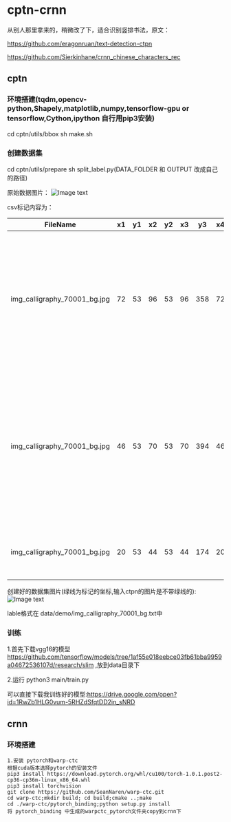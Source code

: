 # cptn-crnn

从别人那里拿来的，稍微改了下，适合识别竖排书法，原文：

https://github.com/eragonruan/text-detection-ctpn

https://github.com/Sierkinhane/crnn_chinese_characters_rec


## cptn

### 环境搭建(tqdm,opencv-python,Shapely,matplotlib,numpy,tensorflow-gpu or tensorflow,Cython,ipython 自行用pip3安装)
 cd cptn/utils/bbox
 sh make.sh

### 创建数据集
 cd cptn/utils/prepare
 sh split_label.py(DATA_FOLDER 和 OUTPUT 改成自己的路径)

 原始数据图片：
 ![Image text](https://github.com/hwwu/cptn-crnn/blob/master/cptn/data/demo/source/img_calligraphy_70001_bg.jpg)
 
 csv标记内容为：
 
  FileName                    | x1| y1| x2| y2| x3| y3| x4| y4| text
  ----------------------------|---|---|---|---|---|---|---|---|------
  img_calligraphy_70001_bg.jpg|72 |53 |96 |53 |96 |358|72 |358|黎沈昨骑托那缝丁聚侮篮海炭
  img_calligraphy_70001_bg.jpg|46 |53 |70 |53 |70 |394|46 |394|缩蝇躁劣趋拴局伦绸启杭吭惯蛋仅
  img_calligraphy_70001_bg.jpg|20 |53 |44 |53 |44 |174|20 |174|效射市关蝉
 
 创建好的数据集图片(绿线为标记的坐标,输入ctpn的图片是不带绿线的):
 ![Image text](https://github.com/hwwu/cptn-crnn/blob/master/cptn/data/demo/img_calligraphy_70001_bg.jpg)
 
 lable格式在 data/demo/img_calligraphy_70001_bg.txt中

### 训练
  
  1.首先下载vgg16的模型
  https://github.com/tensorflow/models/tree/1af55e018eebce03fb61bba9959a04672536107d/research/slim
  ,放到data目录下
  
  2.运行 python3 main/train.py
  
  可以直接下载我训练好的模型:https://drive.google.com/open?id=1RwZb1HLG0vum-5RHZdSfqtDD2in_sNRD
 
 
 ## crnn
 
 ### 环境搭建
 
    1.安装 pytorch和warp-ctc
    根据cuda版本选择pytorch的安装文件
    pip3 install https://download.pytorch.org/whl/cu100/torch-1.0.1.post2-cp36-cp36m-linux_x86_64.whl
    pip3 install torchvision
    git clone https://github.com/SeanNaren/warp-ctc.git
    cd warp-ctc;mkdir build; cd build;cmake ..;make
    cd ./warp-ctc/pytorch_binding;python setup.py install
    将 pytorch_binding 中生成的warpctc_pytorch文件夹copy到crnn下
 

